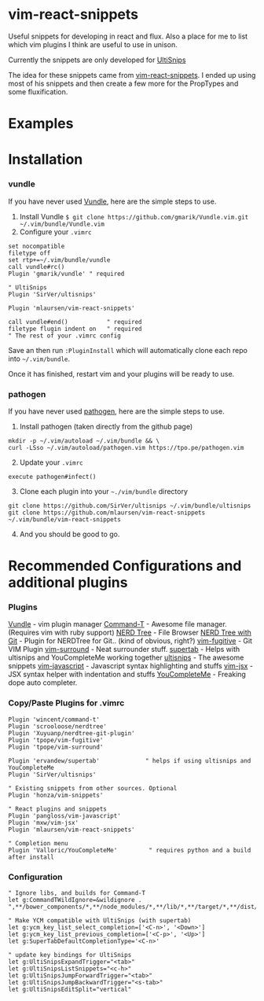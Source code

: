 # vim-react-snippets
Useful snippets for developing in react and flux. Also a place for me to list which vim plugins I think are useful to use in unison.

Currently the snippets are only developed for [UltiSnips](https://github.com/SirVer/ultisnips)

The idea for these snippets came from [vim-react-snippets](https://github.com/justinj/vim-react-snippets).
I ended up using most of his snippets and then create a few more for the PropTypes and some fluxification.

# Examples


# Installation
### vundle
If you have never used [Vundle](https://github.com/gmarik/Vundle.vim), here are the simple steps to use.
1. Install Vundle
  `$ git clone https://github.com/gmarik/Vundle.vim.git ~/.vim/bundle/Vundle.vim`
2. Configure your `.vimrc`

```
set nocompatible
filetype off
set rtp+=~/.vim/bundle/vundle
call vundle#rc()
Plugin 'gmarik/vundle' " required

" UltiSnips
Plugin 'SirVer/ultisnips'

Plugin 'mlaursen/vim-react-snippets'

call vundle#end()           " required
filetype flugin indent on   " required
" The rest of your .vimrc config
```

Save an then run `:PluginInstall` which will automatically clone each repo into `~/.vim/bundle`.

Once it has finished, restart vim and your plugins will be ready to use.

### pathogen
If you have never used [pathogen](https://github.com/tpope/vim-pathogen), here are the simple steps to use.
1. Install pathogen (taken directly from the github page)
  ```
  mkdir -p ~/.vim/autoload ~/.vim/bundle && \
  curl -LSso ~/.vim/autoload/pathogen.vim https://tpo.pe/pathogen.vim
  ```
2. Update your `.vimrc`
```
execute pathogen#infect()
```
3. Clone each plugin into your `~./vim/bundle` directory
  ```
  git clone https://github.com/SirVer/ultisnips ~/.vim/bundle/ultisnips
  git clone https://github.com/mlaursen/vim-react-snippets ~/.vim/bundle/vim-react-snippets
  ```
4. And you should be good to go.

# Recommended Configurations and additional plugins
### Plugins
[Vundle](https://github.com/gmarik/Vundle.vim) - vim plugin manager
[Command-T](https://github.com/wincent/command-t) - Awesome file manager. (Requires vim with ruby support)
[NERD Tree](https://github.com/scrooloose/nerdtree) - File Browser
[NERD Tree with Git](https://github.com/Xuyuanp/nerdtree-git-plugin) - Plugin for NERDTree for Git.. (kind of obvious, right?)
[vim-fugitive](https://github.com/tpope/vim-fugitive) - Git VIM Plugin
[vim-surround](https://github.com/tpope/vim-surround) - Neat surrounder stuff.
[supertab](https://github.com/ervandew/supertab) - Helps with ultisnips and YouCompleteMe working together
[ultisnips](https://github.com/SirVer/ultisnips) - The awesome snippets
[vim-javascript](https://github.com/pangloss/vim-javascript) - Javascript syntax highlighting and stuffs
[vim-jsx](https://github.com/mxw/vim-jsx) - JSX syntax helper with indentation and stuffs
[YouCompleteMe](https://github.com/Valloric/YouCompleteMe) - Freaking dope auto completer.

### Copy/Paste Plugins for .vimrc
```
Plugin 'wincent/command-t'
Plugin 'scrooloose/nerdtree'
Plugin 'Xuyuanp/nerdtree-git-plugin'
Plugin 'tpope/vim-fugitive'
Plugin 'tpope/vim-surround'

Plugin 'ervandew/supertab'             " helps if using ultisnips and YouCompleteMe
Plugin 'SirVer/ultisnips'

" Existing snippets from other sources. Optional
Plugin 'honza/vim-snippets'

" React plugins and snippets
Plugin 'pangloss/vim-javascript'
Plugin 'mxw/vim-jsx'
Plugin 'mlaursen/vim-react-snippets'

" Completion menu
Plugin 'Valloric/YouCompleteMe'         " requires python and a build after install
```


### Configuration
```
" Ignore libs, and builds for Command-T
let g:CommandTWildIgnore=&wildignore . ",**/bower_components/*,**/node_modules/*,**/lib/*,**/target/*,**/dist/*,**/build/*"

" Make YCM compatible with UltiSnips (with supertab)
let g:ycm_key_list_select_completion=['<C-n>', '<Down>']
let g:ycm_key_list_previous_completion=['<C-p>', '<Up>']
let g:SuperTabDefaultCompletionType='<C-n>'

" update key bindings for UltiSnips
let g:UltiSnipsExpandTrigger="<tab>"
let g:UltiSnipsListSnippets="<c-h>"
let g:UltiSnipsJumpForwardTrigger="<tab>"
let g:UltiSnipsJumpBackwardTrigger="<s-tab>"
let g:UltiSnipsEditSplit="vertical"
```
